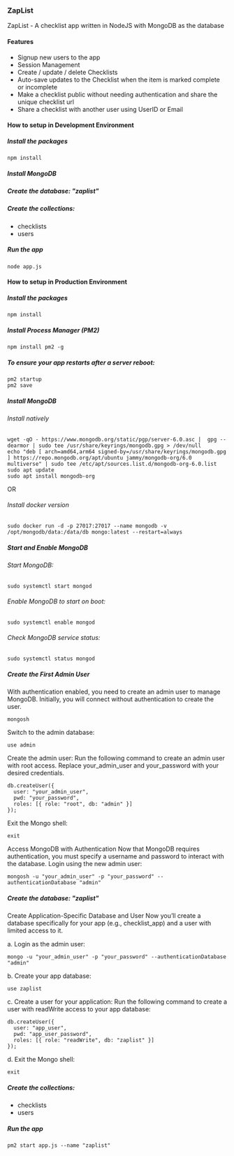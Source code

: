 ### ZapList
ZapList - A checklist app written in NodeJS with MongoDB as the database

#### Features
- Signup new users to the app
- Session Management
- Create / update / delete Checklists
- Auto-save updates to the Checklist when the item is marked complete or incomplete
- Make a checklist public without needing authentication and share the unique checklist url
- Share a checklist with another user using UserID or Email


#### How to setup in Development Environment

##### Install the packages
```
npm install
```

##### Install MongoDB

##### Create the database: "zaplist"

##### Create the collections: 
- checklists
- users

##### Run the app
```
node app.js
```

#### How to setup in Production Environment

##### Install the packages
```
npm install
```
##### Install Process Manager (PM2)
```
npm install pm2 -g
```

##### To ensure your app restarts after a server reboot:
```
pm2 startup
pm2 save
```

##### Install MongoDB
###### Install natively
```
wget -qO - https://www.mongodb.org/static/pgp/server-6.0.asc |  gpg --dearmor | sudo tee /usr/share/keyrings/mongodb.gpg > /dev/null
echo "deb [ arch=amd64,arm64 signed-by=/usr/share/keyrings/mongodb.gpg ] https://repo.mongodb.org/apt/ubuntu jammy/mongodb-org/6.0 multiverse" | sudo tee /etc/apt/sources.list.d/mongodb-org-6.0.list
sudo apt update
sudo apt install mongodb-org
```
OR
###### Install docker version
```
sudo docker run -d -p 27017:27017 --name mongodb -v /opt/mongodb/data:/data/db mongo:latest --restart=always
```

##### Start and Enable MongoDB
###### Start MongoDB:
```
sudo systemctl start mongod
```

###### Enable MongoDB to start on boot:
```
sudo systemctl enable mongod
```

###### Check MongoDB service status:
```
sudo systemctl status mongod
```

##### Create the First Admin User
With authentication enabled, you need to create an admin user to manage MongoDB. Initially, you will connect without authentication to create the user.
```
mongosh
```

Switch to the admin database:
```
use admin
```

Create the admin user:
Run the following command to create an admin user with root access. Replace your_admin_user and your_password with your desired credentials.
```
db.createUser({
  user: "your_admin_user",
  pwd: "your_password",
  roles: [{ role: "root", db: "admin" }]
});
```

Exit the Mongo shell:
```
exit
```

Access MongoDB with Authentication
Now that MongoDB requires authentication, you must specify a username and password to interact with the database.
Login using the new admin user:
```
mongosh -u "your_admin_user" -p "your_password" --authenticationDatabase "admin"
```

##### Create the database: "zaplist"
Create Application-Specific Database and User
Now you’ll create a database specifically for your app (e.g., checklist_app) and a user with limited access to it.

a. Login as the admin user:
```
mongo -u "your_admin_user" -p "your_password" --authenticationDatabase "admin"
```

b. Create your app database:
```
use zaplist
```

c. Create a user for your application:
Run the following command to create a user with readWrite access to your app database:
```
db.createUser({
  user: "app_user",
  pwd: "app_user_password",
  roles: [{ role: "readWrite", db: "zaplist" }]
});
```

d. Exit the Mongo shell:
```
exit
```

##### Create the collections: 
- checklists
- users

##### Run the app
```
pm2 start app.js --name "zaplist"
```